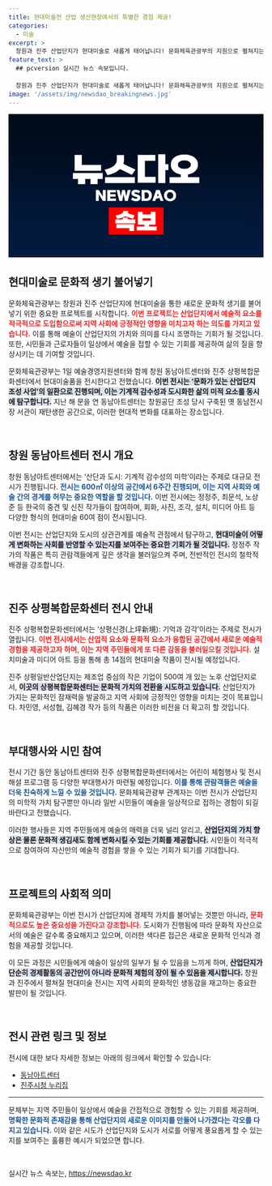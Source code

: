 ```yaml
---
title: 현대미술전 산업 생산현장에서의 특별한 경험 제공!
categories:
  - 미술
excerpt: >
  창원과 진주 산업단지가 현대미술로 새롭게 태어납니다! 문화체육관광부의 지원으로 펼쳐지는 이 특별 전시에서는 17명의 작가들이 만들어낸 기계적 감수성과 도시의 미학을 만날 수 있습니다. 예술과 산업이 만나는 혁신적인 경험을 놓치지 마세요!
feature_text: >
  ## pcversion 실시간 뉴스 속보입니다.

  창원과 진주 산업단지가 현대미술로 새롭게 태어납니다! 문화체육관광부의 지원으로 펼쳐지는 이 특별 전시에서는 17명의 작가들이 만들어낸 기계적 감수성과 도시의 미학을 만날 수 있습니다. 예술과 산업이 만나는 혁신적인 경험을 놓치지 마세요!
image: '/assets/img/newsdao_breakingnews.jpg'
---
```


<p><img src="/assets/img/newsdao_breakingnews.jpg" alt="pcversion 속보" /></p>

<h2 data-ke-size="size26">현대미술로 문화적 생기 불어넣기</h2>

<p data-ke-size="size16">문화체육관광부는 창원과 진주 산업단지에 현대미술을 통한 새로운 문화적 생기를 불어넣기 위한 중요한 프로젝트를 시작합니다. <b><span style="color: #ee2323;">이번 프로젝트는 산업단지에서 예술적 요소를 적극적으로 도입함으로써 지역 사회에 긍정적인 영향을 미치고자 하는 의도를 가지고 있습니다.</span></b> 이를 통해 예술이 산업단지의 가치와 의미를 다시 조명하는 기회가 될 것입니다. 또한, 시민들과 근로자들이 일상에서 예술을 접할 수 있는 기회를 제공하여 삶의 질을 향상시키는 데 기여할 것입니다.</p>

<p data-ke-size="size16">문화체육관광부는 1일 예술경영지원센터와 함께 창원 동남아트센터와 진주 상평복합문화센터에서 현대미술품을 전시한다고 전했습니다. <b><span style="background-color: #21538527;">이번 전시는 ‘문화가 있는 산업단지 조성 사업’의 일환으로 진행되며, 이는 기계적 감수성과 도시화한 삶의 미적 요소를 동시에 탐구합니다.</span></b> 지난 해 문을 연 동남아트센터는 창원공단 조성 당시 구축된 옛 동남전시장 서관이 재탄생한 공간으로, 이러한 현대적 변화를 대표하는 장소입니다.</p>

<p data-ke-size="size16">&nbsp;</p>

<h2 data-ke-size="size26">창원 동남아트센터 전시 개요</h2>

<p data-ke-size="size16">창원 동남아트센터에서는 ‘산단과 도시: 기계적 감수성의 미학’이라는 주제로 대규모 전시가 진행됩니다. <b><span style="color: #1a5490;">전시는 600㎡ 이상의 공간에서 6주간 진행되며, 이는 지역 사회와 예술 간의 경계를 허무는 중요한 역할을 할 것입니다.</span></b> 이번 전시에는 정정주, 최문석, 노상준 등 한국의 중견 및 신진 작가들이 참여하며, 회화, 사진, 조각, 설치, 미디어 아트 등 다양한 형식의 현대미술 60여 점이 전시됩니다.</p>

<p data-ke-size="size16">이번 전시는 산업단지와 도시의 상관관계를 예술적 관점에서 탐구하고, <b><span style="background-color: #21538527;">현대미술이 어떻게 변화하는 사회를 반영할 수 있는지를 보여주는 중요한 기회가 될 것입니다.</span></b> 정정주 작가의 작품은 특히 관람객들에게 깊은 생각을 불러일으켜 주며, 전반적인 전시의 철학적 배경을 강조합니다.</p>

<p data-ke-size="size16">&nbsp;</p>

<h2 data-ke-size="size26">진주 상평복합문화센터 전시 안내</h2>

<p data-ke-size="size16">진주 상평복합문화센터에서는 ‘상평신경(上坪新境): 기억과 감각’이라는 주제로 전시가 열립니다. <b><span style="color: #ee2323;">이번 전시에서는 산업적 요소와 문화적 요소가 융합된 공간에서 새로운 예술적 경험을 제공하고자 하며, 이는 지역 주민들에게 또 다른 감동을 불러일으킬 것입니다.</span></b> 설치미술과 미디어 아트 등을 통해 총 14점의 현대미술 작품이 전시될 예정입니다.</p>

<p data-ke-size="size16">진주 상평일반산업단지는 제조업 중심의 작은 기업이 500여 개 있는 노후 산업단지로서, <b><span style="background-color: #21538527;">이곳의 상평복합문화센터는 문화적 가치의 전환을 시도하고 있습니다.</span></b> 산업단지가 가지는 문화적인 잠재력을 발굴하고 지역 사회에 긍정적인 영향을 미치는 것이 목표입니다. 차민영, 서성협, 김혜경 작가 등의 작품은 이러한 비전을 더 확고히 할 것입니다.</p>

<p data-ke-size="size16">&nbsp;</p>

<h2 data-ke-size="size26">부대행사와 시민 참여</h2>

<p data-ke-size="size16">전시 기간 동안 동남아트센터와 진주 상평복합문화센터에서는 어린이 체험행사 및 전시해설 프로그램 등 다양한 부대행사가 마련될 예정입니다. <b><span style="color: #1a5490;">이를 통해 관람객들은 예술을 더욱 친숙하게 느낄 수 있을 것입니다.</span></b> 문화체육관광부 관계자는 이번 전시가 산업단지의 미학적 가치 탐구뿐만 아니라 일반 시민들이 예술을 일상적으로 접하는 경험이 되길 바란다고 전했습니다.</p>

<p data-ke-size="size16">이러한 행사들은 지역 주민들에게 예술의 매력을 더욱 널리 알리고, <b><span style="background-color: #21538527;">산업단지의 가치 향상은 물론 문화적 생김새도 함께 변화시킬 수 있는 기회를 제공합니다.</span></b> 시민들이 적극적으로 참여하여 자신만의 예술적 경험을 쌓을 수 있는 기회가 되기를 기대합니다.</p>

<p data-ke-size="size16">&nbsp;</p>

<h2 data-ke-size="size26">프로젝트의 사회적 의미</h2>

<p data-ke-size="size16">문화체육관광부는 이번 전시가 산업단지에 경제적 가치를 불어넣는 것뿐만 아니라, <b><span style="color: #ee2323;">문화적으로도 높은 중요성을 가진다고 강조합니다.</span></b> 도시화가 진행됨에 따라 문화적 자산으로서의 예술은 갈수록 중요해지고 있으며, 이러한 색다른 접근은 새로운 문화적 인식과 경험을 제공할 것입니다.</p>

<p data-ke-size="size16">이 모든 과정은 시민들에게 예술이 일상의 일부가 될 수 있음을 느끼게 하며, <b><span style="background-color: #21538527;">산업단지가 단순히 경제활동의 공간만이 아니라 문화적 체험의 장이 될 수 있음을 제시합니다.</span></b> 창원과 진주에서 펼쳐질 현대미술 전시는 지역 사회의 문화적인 생동감을 재고하는 중요한 발판이 될 것입니다.</p>

<p data-ke-size="size16">&nbsp;</p>

<h2 data-ke-size="size26">전시 관련 링크 및 정보</h2>

<p data-ke-size="size16">전시에 대한 보다 자세한 정보는 아래의 링크에서 확인할 수 있습니다:</p>

<ul>
    <li><a href="https://www.chart.or.kr">동남아트센터</a></li>
    <li><a href="https://www.jinju.go.kr">진주시청 누리집</a></li>
</ul>

<hr>

<p data-ke-size="size16">문체부는 지역 주민들이 일상에서 예술을 간접적으로 경험할 수 있는 기회를 제공하며, <b><span style="color: #1a5490;">명확한 문화적 존재감을 통해 산업단지의 새로운 이미지를 만들어 나가겠다는 각오를 다지고 있습니다.</span></b> 이와 같은 시도가 산업단지와 도시가 서로를 어떻게 풍요롭게 할 수 있는지를 보여주는 훌륭한 예시가 되었으면 합니다.</p>

<p data-ke-size="size16">&nbsp;</p>
실시간 뉴스 속보는, <a href="https://newsdao.kr" rel="dofollow">https://newsdao.kr</a>


